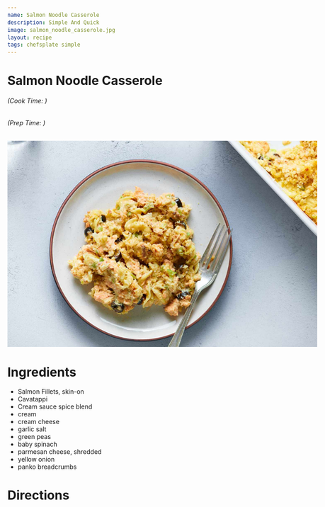 ```yaml
---
name: Salmon Noodle Casserole 
description: Simple And Quick
image: salmon_noodle_casserole.jpg
layout: recipe
tags: chefsplate simple
---
```


<div class="w-full text-center">
    <h1>Salmon Noodle Casserole </h1>
    <h6>(Cook Time: )</h6>
    <h6>(Prep Time: )</h6>
</div>

<p align="center" width="100%">
    <img src="/assets/images/salmon_noodle_casserole.jpg"  alt="Salmon Noodle Casserole " style="display: block; max-width:700px; max-height:700px; width: auto; height: auto;" />
</p>  

<div class="lg:flex lg:w-[1024px] mx-auto">
<div class="block min-w-max w-3/12">
<h1>Ingredients</h1>
<ul>
<li>Salmon Fillets, skin-on</li>
<li>Cavatappi</li>
<li>Cream sauce spice blend</li>
<li>cream</li>
<li>cream cheese</li>
<li>garlic salt</li>
<li>green peas</li>
<li>baby spinach</li>
<li>parmesan cheese, shredded</li>
<li>yellow onion</li>
<li>panko breadcrumbs</li>
</ul>
</div>

<div class="block lg:ml-12 w-7/12">
<h1>Directions</h1>
</div>
</div>
